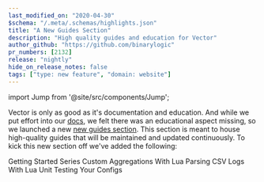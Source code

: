 ```yaml
---
last_modified_on: "2020-04-30"
$schema: "/.meta/.schemas/highlights.json"
title: "A New Guides Section"
description: "High quality guides and education for Vector"
author_github: "https://github.com/binarylogic"
pr_numbers: [2132]
release: "nightly"
hide_on_release_notes: false
tags: ["type: new feature", "domain: website"]
---
```


import Jump from '@site/src/components/Jump';

Vector is only as good as it's documentation and education. And while we
put effort into our [docs][pages.docs], we felt there was an educational
aspect missing, so we launched a new [new guides section][pages.guides]. This
section is meant to house high-quality guides that will be maintained and
updated continuously. To kick this new section off we've added the following:

<Jump to="/guides/getting-started/" iconLeft="book">Getting Started Series</Jump>
<Jump to="/guides/advanced/cancellation/" leftIcon="book-open">Custom Aggregations With Lua</Jump>
<Jump to="/guides/advanced/bookings/" leftIcon="book-open">Parsing CSV Logs With Lua</Jump>
<Jump to="/guides/advanced/bookings/" leftIcon="book-open">Unit Testing Your Configs</Jump>


[pages.docs]: /docs//
[pages.guides]: /guides//
